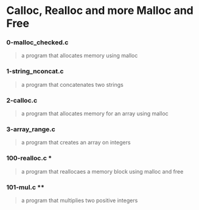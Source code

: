 # Calloc, Realloc and more Malloc and Free

### 0-malloc_checked.c
> a program that allocates memory using malloc

### 1-string_nconcat.c
> a program that concatenates two strings

### 2-calloc.c
> a program that allocates memory for an array using malloc

### 3-array_range.c
> a program that creates an array on integers

### 100-realloc.c *
> a program that reallocaes a memory block using malloc and free

### 101-mul.c **
> a program that multiplies two positive integers

